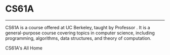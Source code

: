 # CS61A
---
CS61A is a course offered at UC Berkeley, taught by Professor <NAME>. It is a general-purpose course covering topics in computer science, including programming, algorithms, data structures, and theory of computation.

CS61A's All Home